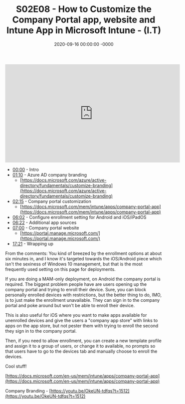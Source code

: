 ﻿---
layout: post
title: "S02E08 - How to Customize the Company Portal app, website and Intune App in Microsoft Intune - (I.T)"
date: 2020-09-16 00:00:00 -0000
categories:
---

<iframe loading="lazy" width="560" height="315" src="https://www.youtube.com/embed/VdZOmUkTHnw" title="YouTube video player" frameborder="0" allow="accelerometer; autoplay; clipboard-write; encrypted-media; gyroscope; picture-in-picture" allowfullscreen></iframe>

- [00:00](https://www.youtube.com/watch?v=VdZOmUkTHnw&t=0s) - Intro
- [01:10](https://www.youtube.com/watch?v=VdZOmUkTHnw&t=70s) - Azure AD company branding
   - [https://docs.microsoft.com/azure/active-directory/fundamentals/customize-branding](https://docs.microsoft.com/azure/active-directory/fundamentals/customize-branding)
- [02:15](https://www.youtube.com/watch?v=VdZOmUkTHnw&t=135s) - Company portal customization
   - [https://docs.microsoft.com/mem/intune/apps/company-portal-app](https://docs.microsoft.com/mem/intune/apps/company-portal-app)
- [06:02](https://www.youtube.com/watch?v=VdZOmUkTHnw&t=362s) - Configure enrollment setting for Android and iOS/iPadOS
- [06:22](https://www.youtube.com/watch?v=VdZOmUkTHnw&t=382s) - Additional app sources
- [07:00](https://www.youtube.com/watch?v=VdZOmUkTHnw&t=420s) - Company portal website
   - [https://portal.manage.microsoft.com/](https://portal.manage.microsoft.com/)
- [17:21](https://www.youtube.com/watch?v=VdZOmUkTHnw&t=1041s) - Wrapping up

From the comments:
You kind of breezed by the enrollment options at about six minutes in, and I know it's targeted towards the iOS/Android piece which isn't the sexiness of Windows 10 management, but that is the most frequently used setting on this page for deployments.

If you are doing a MAM-only deployment, on Android the company portal is required. The biggest problem people have are users opening up the company portal and trying to enroll their device. Sure, you can block personally enrolled devices with restrictions, but the better thing to do, IMO, is to just make the enrollment unavailable. They can sign in to the company portal and poke around but won't be able to enroll their device.

This is also useful for iOS where you want to make apps available for unenrolled devices and give the users a "company app store" with links to apps on the app store, but not pester them with trying to enroll the second they sign in to the company portal.

Then, if you need to allow enrollment, you can create a new template profile and assign it to a group of users, or change it to available, no prompts so that users have to go to the devices tab and manually choose to enroll the devices.

Cool stuff!


[https://docs.microsoft.com/en-us/mem/intune/apps/company-portal-app](https://docs.microsoft.com/en-us/mem/intune/apps/company-portal-app)

Company Branding - [https://youtu.be/OkeUN-tdfqs?t=1512](https://youtu.be/OkeUN-tdfqs?t=1512)

